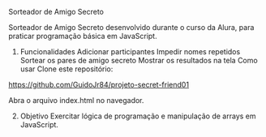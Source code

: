 ﻿Sorteador de Amigo Secreto
 
Sorteador de Amigo Secreto desenvolvido durante o curso da Alura, para praticar programação básica em JavaScript.
1. Funcionalidades
Adicionar participantes
Impedir nomes repetidos
Sortear os pares de amigo secreto
Mostrar os resultados na tela
Como usar
Clone este repositório:

https://github.com/GuidoJr84/projeto-secret-friend01

Abra o arquivo index.html no navegador.

2. Objetivo
Exercitar lógica de programação e manipulação de arrays em JavaScript.

